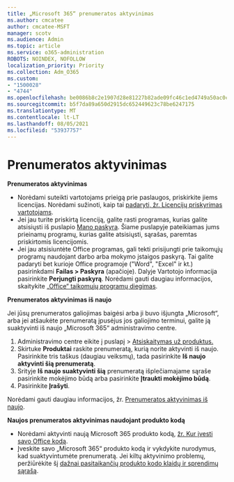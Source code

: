 ```yaml
---
title: „Microsoft 365“ prenumeratos aktyvinimas
ms.author: cmcatee
author: cmcatee-MSFT
manager: scotv
ms.audience: Admin
ms.topic: article
ms.service: o365-administration
ROBOTS: NOINDEX, NOFOLLOW
localization_priority: Priority
ms.collection: Adm_O365
ms.custom:
- "1500028"
- "4744"
ms.openlocfilehash: be0086b8c2e1907d28e81227b82ade09fc46c1ed4749a50ac0c776eb431ece56
ms.sourcegitcommit: b5f7da89a650d2915dc652449623c78be6247175
ms.translationtype: MT
ms.contentlocale: lt-LT
ms.lasthandoff: 08/05/2021
ms.locfileid: "53937757"
---
```

# <a name="activate-your-subscription"></a>Prenumeratos aktyvinimas

**Prenumeratos aktyvinimas**

- Norėdami suteikti vartotojams prieigą prie paslaugos, priskirkite jiems licencijas. Norėdami sužinoti, kaip tai [padaryti, žr. Licencijų priskyrimas vartotojams](/microsoft-365/admin/manage/assign-licenses-to-users).
- Jei jau turite priskirtą licenciją, galite rasti programas, kurias galite atsisiųsti iš puslapio [Mano paskyra](https://portal.office.com/account/#installs). Šiame puslapyje pateikiamas jums prieinamų programų, kurias galite atsisiųsti, sąrašas, paremtas priskirtomis licencijomis.
- Jei jau atsisiuntėte Office programas, gali tekti prisijungti prie taikomųjų programų naudojant darbo arba mokymo įstaigos paskyrą. Tai galite padaryti bet kurioje Office programoje ("Word", "Excel" ir kt.) pasirinkdami **Failas > Paskyra** (apačioje). Dalyje Vartotojo informacija pasirinkite **Perjungti paskyrą**. Norėdami gauti daugiau informacijos, skaitykite [„Office“ taikomųjų programų diegimas](/microsoft-365/admin/setup/install-applications).

**Prenumeratos aktyvinimas iš naujo**

Jei jūsų prenumeratos galiojimas baigėsi arba ji buvo išjungta „Microsoft“, arba jei atšaukėte prenumeratą įpusėjus jos galiojimo terminui, galite ją suaktyvinti iš naujo „Microsoft 365“ administravimo centre.

1. Administravimo centre eikite į puslapį  >  [Atsiskaitymas už produktus.](https://go.microsoft.com/fwlink/p/?linkid=842054)
2. Skirtuke **Produktai** raskite prenumeratą, kurią norite aktyvinti iš naujo. Pasirinkite tris taškus (daugiau veiksmų), tada pasirinkite **Iš naujo aktyvinti šią prenumeratą**.
3. Srityje **Iš naujo suaktyvinti šią** prenumeratą išplečiamajame sąraše pasirinkite mokėjimo būdą arba pasirinkite **Įtraukti mokėjimo būdą**.
4. Pasirinkite **Įrašyti**.

Norėdami gauti daugiau informacijos, žr. [Prenumeratos aktyvinimas iš naujo](/microsoft-365/commerce/subscriptions/reactivate-your-subscription).

**Naujos prenumeratos aktyvinimas naudojant produkto kodą**

- Norėdami aktyvinti naują Microsoft 365 produkto kodą, [žr. Kur įvesti savo Office kodą](https://support.office.com/article/where-to-enter-your-office-product-key-0a82e5ae-739e-4b92-a6f4-2ec780c185db).
- Įveskite savo „Microsoft 365“ produkto kodą ir vykdykite nurodymus, kad suaktyvintumėte prenumeratą. Jei kiltų aktyvinimo problemų, peržiūrėkite šį [dažnai pasitaikančių produkto kodo klaidų ir sprendimų sąrašą](/microsoft-365/commerce/product-key-errors-and-solutions).